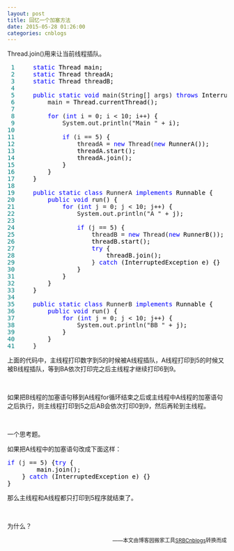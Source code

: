```yaml
---
layout: post
title: 回忆一个加塞方法
date: 2015-05-28 01:26:00
categories: cnblogs
---
```


<p>Thread.join()用来让当前线程插队。</p>
<div class="cnblogs_code">
<pre><span style="color: #008080;"> 1</span>     <span style="color: #0000ff;">static</span><span style="color: #000000;"> Thread main;
</span><span style="color: #008080;"> 2</span>     <span style="color: #0000ff;">static</span><span style="color: #000000;"> Thread threadA;
</span><span style="color: #008080;"> 3</span>     <span style="color: #0000ff;">static</span><span style="color: #000000;"> Thread threadB;
</span><span style="color: #008080;"> 4</span>     
<span style="color: #008080;"> 5</span>     <span style="color: #0000ff;">public</span> <span style="color: #0000ff;">static</span> <span style="color: #0000ff;">void</span> main(String[] args) <span style="color: #0000ff;">throws</span><span style="color: #000000;"> InterruptedException {
</span><span style="color: #008080;"> 6</span>         main =<span style="color: #000000;"> Thread.currentThread();
</span><span style="color: #008080;"> 7</span>         
<span style="color: #008080;"> 8</span>         <span style="color: #0000ff;">for</span> (<span style="color: #0000ff;">int</span> i = 0; i &lt; 10; i++<span style="color: #000000;">) {
</span><span style="color: #008080;"> 9</span>             System.out.println("Main " +<span style="color: #000000;"> i);
</span><span style="color: #008080;">10</span>             
<span style="color: #008080;">11</span>             <span style="color: #0000ff;">if</span> (i == 5<span style="color: #000000;">) {
</span><span style="color: #008080;">12</span>                 threadA = <span style="color: #0000ff;">new</span> Thread(<span style="color: #0000ff;">new</span><span style="color: #000000;"> RunnerA());
</span><span style="color: #008080;">13</span> <span style="color: #000000;">                threadA.start();
</span><span style="color: #008080;">14</span> <span style="color: #000000;">                threadA.join();
</span><span style="color: #008080;">15</span> <span style="color: #000000;">            }
</span><span style="color: #008080;">16</span> <span style="color: #000000;">        }
</span><span style="color: #008080;">17</span> <span style="color: #000000;">    }
</span><span style="color: #008080;">18</span>     
<span style="color: #008080;">19</span>     <span style="color: #0000ff;">public</span> <span style="color: #0000ff;">static</span> <span style="color: #0000ff;">class</span> RunnerA <span style="color: #0000ff;">implements</span><span style="color: #000000;"> Runnable {
</span><span style="color: #008080;">20</span>         <span style="color: #0000ff;">public</span> <span style="color: #0000ff;">void</span><span style="color: #000000;"> run() {
</span><span style="color: #008080;">21</span>             <span style="color: #0000ff;">for</span> (<span style="color: #0000ff;">int</span> j = 0; j &lt; 10; j++<span style="color: #000000;">) {
</span><span style="color: #008080;">22</span>                 System.out.println("A " +<span style="color: #000000;"> j);
</span><span style="color: #008080;">23</span>                 
<span style="color: #008080;">24</span>                 <span style="color: #0000ff;">if</span> (j == 5<span style="color: #000000;">) {
</span><span style="color: #008080;">25</span>                     threadB = <span style="color: #0000ff;">new</span> Thread(<span style="color: #0000ff;">new</span><span style="color: #000000;"> RunnerB());
</span><span style="color: #008080;">26</span> <span style="color: #000000;">                    threadB.start();
</span><span style="color: #008080;">27</span>                     <span style="color: #0000ff;">try</span><span style="color: #000000;"> {
</span><span style="color: #008080;">28</span> <span style="color: #000000;">                        threadB.join();
</span><span style="color: #008080;">29</span>                     } <span style="color: #0000ff;">catch</span><span style="color: #000000;"> (InterruptedException e) {}
</span><span style="color: #008080;">30</span> <span style="color: #000000;">                }
</span><span style="color: #008080;">31</span> <span style="color: #000000;">            }
</span><span style="color: #008080;">32</span> <span style="color: #000000;">        }
</span><span style="color: #008080;">33</span> <span style="color: #000000;">    }
</span><span style="color: #008080;">34</span>     
<span style="color: #008080;">35</span>     <span style="color: #0000ff;">public</span> <span style="color: #0000ff;">static</span> <span style="color: #0000ff;">class</span> RunnerB <span style="color: #0000ff;">implements</span><span style="color: #000000;"> Runnable {
</span><span style="color: #008080;">36</span>         <span style="color: #0000ff;">public</span> <span style="color: #0000ff;">void</span><span style="color: #000000;"> run() {
</span><span style="color: #008080;">37</span>             <span style="color: #0000ff;">for</span> (<span style="color: #0000ff;">int</span> j = 0; j &lt; 10; j++<span style="color: #000000;">) {
</span><span style="color: #008080;">38</span>                 System.out.println("BB " +<span style="color: #000000;"> j);
</span><span style="color: #008080;">39</span> <span style="color: #000000;">            }
</span><span style="color: #008080;">40</span> <span style="color: #000000;">        }
</span><span style="color: #008080;">41</span>     }</pre>
</div>
<p>上面的代码中，主线程打印数字到5的时候被A线程插队，A线程打印到5的时候又被B线程插队，等到BA依次打印完之后主线程才继续打印6到9。</p>
<p>&nbsp;</p>
<p>如果把B线程的加塞语句移到A线程for循环结束之后或主线程中A线程的加塞语句之后执行，则主线程打印到5之后AB会依次打印0到9，然后再轮到主线程。</p>
<p>&nbsp;</p>
<p>一个思考题。</p>
<p>如果把A线程中的加塞语句改成下面这样：</p>
<div class="cnblogs_code">
<pre><span style="color: #0000ff;">if</span> (j == 5<span style="color: #000000;">) {</span><span style="color: #0000ff;">try</span><span style="color: #000000;"> {
        main.join();
    } </span><span style="color: #0000ff;">catch</span><span style="color: #000000;"> (InterruptedException e) {}
}</span></pre>
</div>
<p>那么主线程和A线程都只打印到5程序就结束了。</p>
<p>&nbsp;</p>
<p>为什么？</p>

<p align=right><span style="font-size: 12px">——本文由博客园搬家工具<a href="https://github.com/mlxy/SRBCnblogs">SRBCnblogs</a>转换而成</span></p>